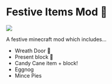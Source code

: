 <h1>Festive Items Mod 🎄</h1>

<img src="https://i.ibb.co/RbQzktx/Screenshot-2024-12-13-205351.png">

<p>A festive minecraft mod which includes...</p>
<ul>
  <li>Wreath Door 🎀</li>
  <li>Present block 🎁</li>
  <li>Candy Cane item + block!</li>
  <li>Eggnog</li>
  <li>Mince Pies</li>
</ul>
